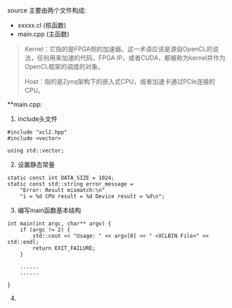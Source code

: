 source 主要由两个文件构成:
+ xxxxx.cl (核函数)
+ main.cpp (主函数)

>Kernel：它指的是FPGA侧的加速器。这一术语应该是源自OpenCL的说法，任何用来加速的代码，FPGA IP，或者CUDA，都被称为kernel并作为OpenCL框架的调度的对象。
>
>Host：指的是Zynq架构下的嵌入式CPU，或者加速卡通过PCIe连接的CPU。

**main.cpp:

1. include头文件

```
#include "xcl2.hpp"
#include <vector>

using std::vector;
```

2. 设置静态常量

```
static const int DATA_SIZE = 1024;
static const std::string error_message =
    "Error: Result mismatch:\n"
    "i = %d CPU result = %d Device result = %d\n";
```

3. 编写main函数基本结构

```
int main(int argc, char** argv) {
    if (argc != 2) {
        std::cout << "Usage: " << argv[0] << " <XCLBIN File>" << std::endl;
        return EXIT_FAILURE;
    }
    
    ......
    ......

}
```

4. 
